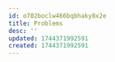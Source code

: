 ```yaml
---
id: o702boclw466bqbhaky8x2e
title: Problems
desc: ''
updated: 1744371992591
created: 1744371992591
---
```

